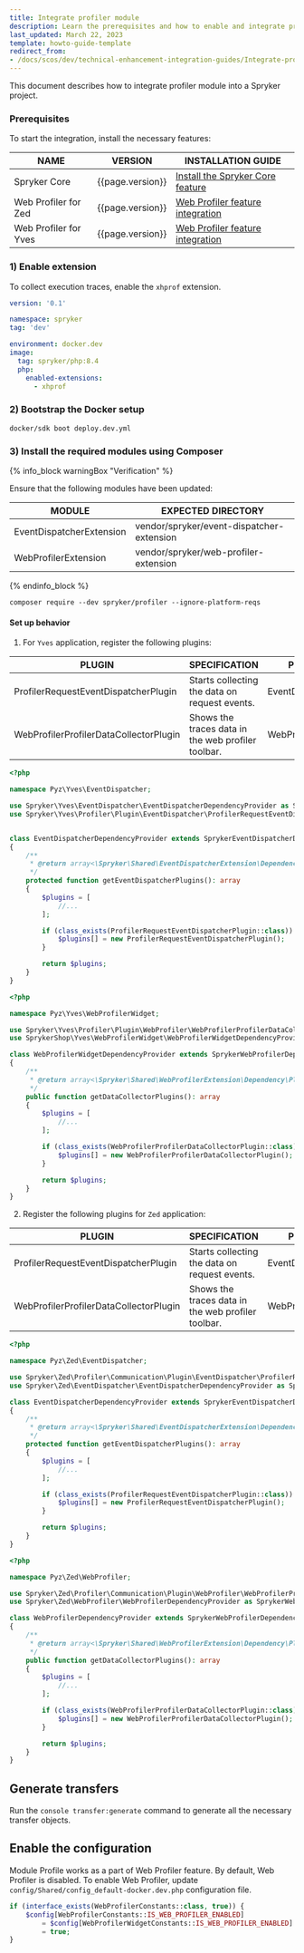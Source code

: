 ```yaml
---
title: Integrate profiler module
description: Learn the prerequisites and how to enable and integrate profiler module in to a Spryker based project.
last_updated: March 22, 2023
template: howto-guide-template
redirect_from:
- /docs/scos/dev/technical-enhancement-integration-guides/Integrate-profiler-module.html
---
```


This document describes how to integrate profiler module into a Spryker project.

### Prerequisites

To start the integration, install the necessary features:

| NAME                  | VERSION          | INSTALLATION GUIDE                                                                                                                                               |
|-----------------------|------------------|-----------------------------------------------------------------------------------------------------------------------------------------------------------------|
| Spryker Core          | {{page.version}} | [Install the Spryker Core feature](/docs/pbc/all/miscellaneous/{{site.version}}/install-and-upgrade/install-features/install-the-spryker-core-feature.html)     |
| Web Profiler for Zed  | {{page.version}} | [Web Profiler feature integration](/docs/dg/dev/integrate-and-configure/integrate-development-tools/integrate-web-profiler-for-zed.html) |
| Web Profiler for Yves | {{page.version}} | [Web Profiler feature integration](/docs/dg/dev/integrate-and-configure/integrate-development-tools/integrate-web-profiler-widget-for-yves.html) |

### 1) Enable extension

To collect execution traces, enable the `xhprof` extension.

```yaml
version: '0.1'

namespace: spryker
tag: 'dev'

environment: docker.dev
image:
  tag: spryker/php:8.4
  php:
    enabled-extensions:
      - xhprof
```

### 2) Bootstrap the Docker setup

```shell
docker/sdk boot deploy.dev.yml
```

### 3) Install the required modules using Composer

{% info_block warningBox "Verification" %}

Ensure that the following modules have been updated:

| MODULE                   | EXPECTED DIRECTORY                        |
|--------------------------|-------------------------------------------|
| EventDispatcherExtension | vendor/spryker/event-dispatcher-extension |
| WebProfilerExtension     | vendor/spryker/web-profiler-extension     |

{% endinfo_block %}

```shell
composer require --dev spryker/profiler --ignore-platform-reqs
```

#### Set up behavior

1. For `Yves` application, register the following plugins:

| PLUGIN                                 | SPECIFICATION                                      | PREREQUISITES            | NAMESPACE                                                                                    |
|----------------------------------------|----------------------------------------------------|--------------------------|----------------------------------------------------------------------------------------------|
| ProfilerRequestEventDispatcherPlugin   | Starts collecting the data on request events.      | EventDispatcherExtension | Spryker\Zed\Profiler\Communication\Plugin\EventDispatcher                                    |
| WebProfilerProfilerDataCollectorPlugin | Shows the traces data in the web profiler toolbar. | WebProfilerExtension     | Spryker\Zed\Profiler\Communication\Plugin\WebProfiler\WebProfilerProfilerDataCollectorPlugin |


```php
<?php

namespace Pyz\Yves\EventDispatcher;

use Spryker\Yves\EventDispatcher\EventDispatcherDependencyProvider as SprykerEventDispatcherDependencyProvider;
use Spryker\Yves\Profiler\Plugin\EventDispatcher\ProfilerRequestEventDispatcherPlugin;


class EventDispatcherDependencyProvider extends SprykerEventDispatcherDependencyProvider
{
    /**
     * @return array<\Spryker\Shared\EventDispatcherExtension\Dependency\Plugin\EventDispatcherPluginInterface>
     */
    protected function getEventDispatcherPlugins(): array
    {
        $plugins = [
            //...
        ];

        if (class_exists(ProfilerRequestEventDispatcherPlugin::class)) {
            $plugins[] = new ProfilerRequestEventDispatcherPlugin();
        }

        return $plugins;
    }
}
```

```php
<?php

namespace Pyz\Yves\WebProfilerWidget;

use Spryker\Yves\Profiler\Plugin\WebProfiler\WebProfilerProfilerDataCollectorPlugin;
use SprykerShop\Yves\WebProfilerWidget\WebProfilerWidgetDependencyProvider as SprykerWebProfilerDependencyProvider;

class WebProfilerWidgetDependencyProvider extends SprykerWebProfilerDependencyProvider
{
    /**
     * @return array<\Spryker\Shared\WebProfilerExtension\Dependency\Plugin\WebProfilerDataCollectorPluginInterface>
     */
    public function getDataCollectorPlugins(): array
    {
        $plugins = [
            //...
        ];

        if (class_exists(WebProfilerProfilerDataCollectorPlugin::class)) {
            $plugins[] = new WebProfilerProfilerDataCollectorPlugin();
        }

        return $plugins;
    }
}

```

2. Register the following plugins for `Zed` application:

| PLUGIN                                 | SPECIFICATION                                      | PREREQUISITES            | NAMESPACE                                                                                    |
|----------------------------------------|----------------------------------------------------|--------------------------|----------------------------------------------------------------------------------------------|
| ProfilerRequestEventDispatcherPlugin   | Starts collecting the data on request events.      | EventDispatcherExtension | Spryker\Zed\Profiler\Communication\Plugin\EventDispatcher                                    |
| WebProfilerProfilerDataCollectorPlugin | Shows the traces data in the web profiler toolbar. | WebProfilerExtension     | Spryker\Zed\Profiler\Communication\Plugin\WebProfiler\WebProfilerProfilerDataCollectorPlugin |

```php
<?php

namespace Pyz\Zed\EventDispatcher;

use Spryker\Zed\Profiler\Communication\Plugin\EventDispatcher\ProfilerRequestEventDispatcherPlugin;
use Spryker\Zed\EventDispatcher\EventDispatcherDependencyProvider as SprykerEventDispatcherDependencyProvider;

class EventDispatcherDependencyProvider extends SprykerEventDispatcherDependencyProvider
{
    /**
     * @return array<\Spryker\Shared\EventDispatcherExtension\Dependency\Plugin\EventDispatcherPluginInterface>
     */
    protected function getEventDispatcherPlugins(): array
    {
        $plugins = [
            //...
        ];

        if (class_exists(ProfilerRequestEventDispatcherPlugin::class)) {
            $plugins[] = new ProfilerRequestEventDispatcherPlugin();
        }

        return $plugins;
    }
}
```

```php
<?php

namespace Pyz\Zed\WebProfiler;

use Spryker\Zed\Profiler\Communication\Plugin\WebProfiler\WebProfilerProfilerDataCollectorPlugin;
use Spryker\Zed\WebProfiler\WebProfilerDependencyProvider as SprykerWebProfilerDependencyProvider;

class WebProfilerDependencyProvider extends SprykerWebProfilerDependencyProvider
{
    /**
     * @return array<\Spryker\Shared\WebProfilerExtension\Dependency\Plugin\WebProfilerDataCollectorPluginInterface>
     */
    public function getDataCollectorPlugins(): array
    {
        $plugins = [
            //...
        ];

        if (class_exists(WebProfilerProfilerDataCollectorPlugin::class)) {
            $plugins[] = new WebProfilerProfilerDataCollectorPlugin();
        }

        return $plugins;
    }
}
```

## Generate transfers

Run the `console transfer:generate` command to generate all the necessary transfer objects.


## Enable the configuration

Module Profile works as a part of Web Profiler feature. By default, Web Profiler is disabled.
To enable Web Profiler,  update `config/Shared/config_default-docker.dev.php` configuration file.

```php
if (interface_exists(WebProfilerConstants::class, true)) {
    $config[WebProfilerConstants::IS_WEB_PROFILER_ENABLED]
        = $config[WebProfilerWidgetConstants::IS_WEB_PROFILER_ENABLED]
        = true;
}
```
